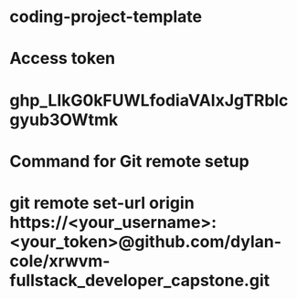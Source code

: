 # coding-project-template

# Access token
# 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

# Command for Git remote setup
# git remote set-url origin https://<your_username>:<your_token>@github.com/dylan-cole/xrwvm-fullstack_developer_capstone.git
